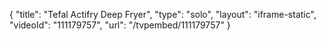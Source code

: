 {
    "title": "Tefal Actifry Deep Fryer",
    "type": "solo",
    "layout": "iframe-static",
    "videoId": "111179757",
    "url": "\/tvpembed\/111179757"
}